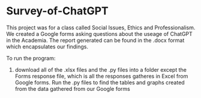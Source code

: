 # Survey-of-ChatGPT
This project was for a class called Social Issues, Ethics and Professionalism.
We created a Google forms asking questions about the useage of ChatGPT in the Academia.
The report generated can be found in the .docx format which encapsulates our findings.

To run the program:
1. download all of the .xlsx  files and the .py files into a folder except the Forms response file, which is all the responses gatheres in Excel from Google forms. Run the .py files to find the tables and graphs created from the data gathered from our Google forms
